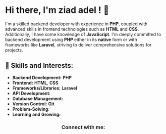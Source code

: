 # Hi there, I'm ziad adel ! 👋

I'm a skilled backend developer with experience in **PHP**, coupled with advanced skills in frontend technologies such as **HTML** and **CSS**. Additionally, I have some knowledge of **JavaScript**. I'm deeply committed to backend development using **PHP** either in its **native** form or with frameworks like **Laravel**, striving to deliver comprehensive solutions for projects.

## 🌟 Skills and Interests:

- **Backend Development:** **PHP**
- **Frontend:** **HTML**, **CSS**
- **Frameworks/Libraries:** **Laravel**
- **API Development:**
- **Database Management:**
- **Version Control:** **Git**
- **Problem-Solving:**
- **Learning and Growing:**  
<h3 align="center">Connect with me:</h3>
<!--<p align="center">
<a href="https://linkedin.com/in/https://www.linkedin.com/in/faisal244/" target="blank"><img align="center" src="https://raw.githubusercontent.com/rahuldkjain/github-profile-readme-generator/master/src/images/icons/Social/linked-in-alt.svg" alt="https://www.linkedin.com/in/faisal244/" height="30" width="40" /></a>
</p>


